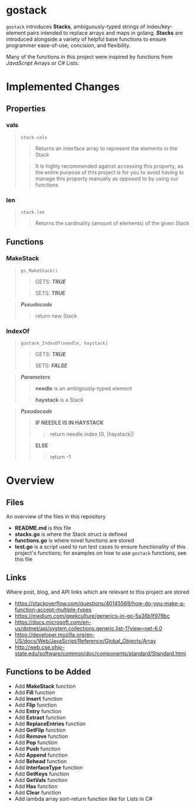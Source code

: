 # gostack
 `gostack` introduces **Stacks**, ambiguously-typed strings of index/key-element pairs intended to replace arrays and maps in golang.  **Stacks** are introduced alongside a variety of helpful base functions to ensure programmer ease-of-use, concision, and flexibility.

 Many of the functions in this project were inspired by functions from *JavaScript* Arrays or *C#* Lists.

<h1>Implemented Changes</h1>

<h2>Properties</h2>

<h3>vals</h3>

> `stack.vals`
>> Returns an interface array to represent the elements in the Stack
>
>> It is highly recommended against accessing this property, as the entire purpose of this project is for you to avoid having to manage this property manually as opposed to by using our functions

<h3>len</h3>

> `stack.len`
>> Returns the cardinality (amount of elements) of the given Stack

<h2>Functions</h2>

<h3>MakeStack</h3>

> `gs_MakeStack()`
>> GETS: ***TRUE***
>
>> SETS: ***TRUE***

> ***Pseudocode***
>> return new Stack

<h3>IndexOf</h3>

> `gostack_IndexOf(needle, haystack)`
>> GETS: ***TRUE***
>
>> SETS: ***FALSE***

> ***Parameters***
>> **needle** is an ambigously-typed element
>
>> **haystack** is a Stack

> ***Pseudocode***
>> **IF NEEDLE IS IN HAYSTACK**
>>> return needle index [0, |haystack|)
>
>> **ELSE**
>>> return -1

<h1>Overview</h1>

 <h2>Files</h2>

 An overview of the files in this repository

 * **README.md** is this file
 * **stacks.go** is where the Stack struct is defined
 * **functions.go** is where novel functions are stored
 * **test.go** is a script used to run test cases to ensure functionality of this project's functions; for examples on how to use `gostack` functions, see this file

 <h2>Links</h2>

 Where post, blog, and API links which are relevant to this project are stored

 * https://stackoverflow.com/questions/40145569/how-do-you-make-a-function-accept-multiple-types
 * https://medium.com/geekculture/generics-in-go-5a36b1f978bc
 * https://docs.microsoft.com/en-us/dotnet/api/system.collections.generic.list-1?view=net-6.0
 * https://developer.mozilla.org/en-US/docs/Web/JavaScript/Reference/Global_Objects/Array
 * http://web.cse.ohio-state.edu/software/common/doc/components/standard/Standard.html

<h2>Functions to be Added</h2>

* Add **MakeStack** function
* Add **Fill** function
* Add **Insert** function
* Add **Flip** function
* Add **Entry** function
* Add **Extract** function
* Add **ReplaceEntries** function
* Add **GetFlip** function
* Add **Remove** function
* Add **Pop** function
* Add **Push** function
* Add **Append** function
* Add **Behead** function
* Add **InterfaceType** function
* Add **GetKeys** function
* Add **GetVals** function
* Add **Has** function
* Add **Clear** function
* Add lambda array sort-return function like for Lists in C#
